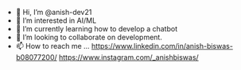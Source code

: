 - 👋 Hi, I’m @anish-dev21
- 👀 I’m interested in AI/ML
- 🌱 I’m currently learning how to develop a chatbot
- 💞️ I’m looking to collaborate on development.
- 📫 How to reach me ...
https://www.linkedin.com/in/anish-biswas-b08077200/
https://www.instagram.com/_anishbiswas/
<!---
anish-dev21/anish-dev21 is a ✨ special ✨ repository because its `README.md` (this file) appears on your GitHub profile.
You can click the Preview link to take a look at your changes.
--->
